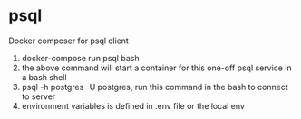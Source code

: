 # psql
Docker composer for psql client


1. docker-compose run psql bash
2. the above command will start a container for this one-off psql service in a bash shell
3. psql -h postgres -U postgres, run this command in the bash to connect to server
4. environment variables is defined in .env file or the local env
